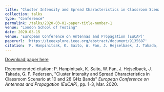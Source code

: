 ```yaml
---
title: "Cluster Intensity and Spread Characteristics in Classroom Scenario at 10 and 28 GHz Bands"
collection: talks
type: "Conference"
permalink: /talks/2020-03-01-paper-title-number-1
venue: "London School of Testing"
date: 2020-03-15
venue: 'European Conference on Antennas and Propagation (EuCAP)'
paperurl: 'https://ieeexplore.ieee.org/abstract/document/9135687'
citation: 'P. Hanpinitsak, K. Saito, W. Fan, J. Hejselbaek, J. Takada, G. F. Pedersen, "Cluster Intensity and Spread Characteristics in Classroom Scenario at 10 and 28 GHz Bands" <i>European Conference on Antennas and Propagation (EuCAP)</i>, pp. 1-3, Mar. 2020.'
---
```


[Download paper here](https://ieeexplore.ieee.org/abstract/document/9135687)

Recommended citation: P. Hanpinitsak, K. Saito, W. Fan, J. Hejselbaek, J. Takada, G. F. Pedersen, "Cluster Intensity and Spread Characteristics in Classroom Scenario at 10 and 28 GHz Bands" <i>European Conference on Antennas and Propagation (EuCAP)</i>, pp. 1-3, Mar. 2020.
